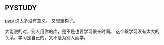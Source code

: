 ## PYSTUDY
[pypi](https://pypi.python.org/pypi/PYSTUDY/0.7.3)
说太多没有意义。
又想重构了。

大佬说的对，别人用你的库，是不是也要学习很长时间。
这个跟学习没有太大的关系，学习是自己的，又不是为别人而学。
